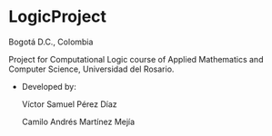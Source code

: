 # LogicProject

Bogotá D.C., Colombia

Project for Computational Logic course of Applied Mathematics and Computer Science, Universidad del Rosario.

- Developed by:

	Víctor Samuel Pérez Díaz

	Camilo Andrés Martínez Mejía
